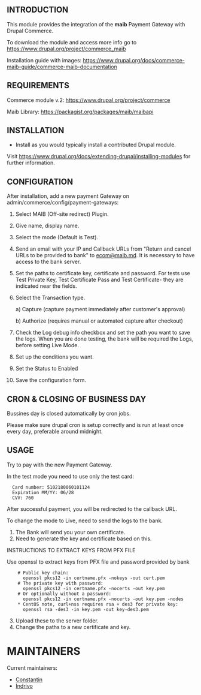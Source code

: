 INTRODUCTION
------------

This module provides the integration of the **maib** Payment Gateway with Drupal Commerce.

To download the module and access more info go to https://www.drupal.org/project/commerce_maib

Installation guide with images: https://www.drupal.org/docs/commerce-maib-guide/commerce-maib-documentation

REQUIREMENTS
------------

Commerce module v.2: https://www.drupal.org/project/commerce

Maib Library: https://packagist.org/packages/maib/maibapi

INSTALLATION
------------

 * Install as you would typically install a contributed Drupal module. 

Visit https://www.drupal.org/docs/extending-drupal/installing-modules for further information.

CONFIGURATION
-------------

After installation, add a new payment Gateway on admin/commerce/config/payment-gateways:
1. Select MAIB (Off-site redirect) Plugin.
2. Give name, display name.
3. Select the mode (Default is Test).
4. Send an email with your IP and Callback URLs from "Return and cancel URLs to be provided to bank" to ecom@maib.md.
It is necessary to have access to the bank server.
5. Set the paths to certificate key, certificate and password.
 For tests use Test Private Key, Test Certificate Pass and Test Certificate- they are indicated near the fields.
6. Select the Transaction type.
  
   a) Capture (capture payment immediately after customer's approval)
   
   b) Authorize (requires manual or automated capture after checkout)
7. Check the Log debug info checkbox and set the path you want to save the logs.
When you are done testing, the bank will be required the Logs, before setting Live Mode.
8. Set up the conditions you want.
9. Set the Status to Enabled
10. Save the configuration form.

CRON & CLOSING OF BUSINESS DAY 
------------------------------

Bussines day is closed automatically by cron jobs. 

Please make sure drupal cron is setup correctly and is run at least once every day, preferable around midnight. 

USAGE
-----
Try to pay with the new Payment Gateway.

In the test mode you need to use only the test card:

      Card number: 5102180060101124
      Expiration MM/YY: 06/28
      CVV: 760

After successful payment, you will be redirected to the callback URL.

To change the mode to Live, need to send the logs to the bank.
1. The Bank will send you your own certificate.
2. Need to generate the key and certificate based on this.

INSTRUCTIONS TO EXTRACT KEYS FROM PFX FILE

Use openssl to extract keys from PFX file and password provided by bank
        
        # Public key chain:
          openssl pkcs12 -in certname.pfx -nokeys -out cert.pem
        # The private key with password:
          openssl pkcs12 -in certname.pfx -nocerts -out key.pem
        # Or optionally without a password:
          openssl pkcs12 -in certname.pfx -nocerts -out key.pem -nodes
        * CentOS note, curl+nss requires rsa + des3 for private key:
          openssl rsa -des3 -in key.pem -out key-des3.pem

3. Upload these to the server folder.
4. Change the paths to a new certificate and key.

MAINTAINERS
===========

Current maintainers:

 * [Constantin](https://github.com/kostealupu)
 * [Indrivo](https://github.com/indrivo)
